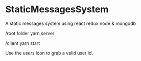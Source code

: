# StaticMessagesSystem
A static messages system using react redux node &amp; mongodb

/root folder
yarn server

/client
yarn start

Use the users icon to grab a valid user id.

